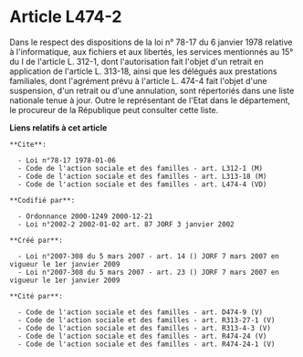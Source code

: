 # Article L474-2

Dans le respect des dispositions de la loi n° 78-17 du 6 janvier 1978 relative à l'informatique, aux fichiers et aux
libertés, les services mentionnés au 15° du I de l'article L. 312-1, dont l'autorisation fait l'objet d'un retrait en
application de l'article L. 313-18, ainsi que les délégués aux prestations familiales, dont l'agrément prévu à l'article L.
474-4 fait l'objet d'une suspension, d'un retrait ou d'une annulation, sont répertoriés dans une liste nationale tenue à
jour. Outre le représentant de l'Etat dans le département, le procureur de la République peut consulter cette liste.

**Liens relatifs à cet article**

	**Cite**:

	  - Loi n°78-17 1978-01-06
	  - Code de l'action sociale et des familles - art. L312-1 (M)
	  - Code de l'action sociale et des familles - art. L313-18 (M)
	  - Code de l'action sociale et des familles - art. L474-4 (VD)

	**Codifié par**:

	  - Ordonnance 2000-1249 2000-12-21
	  - Loi n°2002-2 2002-01-02 art. 87 JORF 3 janvier 2002

	**Créé par**:

	  - Loi n°2007-308 du 5 mars 2007 - art. 14 () JORF 7 mars 2007 en vigueur le 1er janvier 2009
	  - Loi n°2007-308 du 5 mars 2007 - art. 23 () JORF 7 mars 2007 en vigueur le 1er janvier 2009

	**Cité par**:

	  - Code de l'action sociale et des familles - art. D474-9 (V)
	  - Code de l'action sociale et des familles - art. R313-27-1 (V)
	  - Code de l'action sociale et des familles - art. R313-4-3 (V)
	  - Code de l'action sociale et des familles - art. R474-24 (V)
	  - Code de l'action sociale et des familles - art. R474-24-1 (V)
